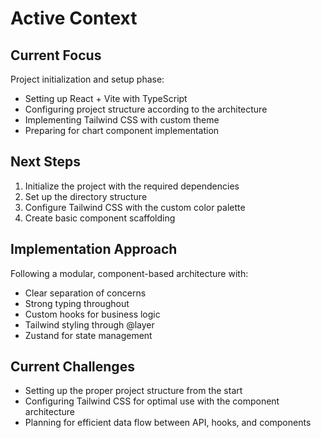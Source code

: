 # Active Context

## Current Focus

Project initialization and setup phase:
- Setting up React + Vite with TypeScript
- Configuring project structure according to the architecture
- Implementing Tailwind CSS with custom theme
- Preparing for chart component implementation

## Next Steps

1. Initialize the project with the required dependencies
2. Set up the directory structure
3. Configure Tailwind CSS with the custom color palette
4. Create basic component scaffolding

## Implementation Approach

Following a modular, component-based architecture with:
- Clear separation of concerns
- Strong typing throughout
- Custom hooks for business logic
- Tailwind styling through @layer
- Zustand for state management

## Current Challenges

- Setting up the proper project structure from the start
- Configuring Tailwind CSS for optimal use with the component architecture
- Planning for efficient data flow between API, hooks, and components 